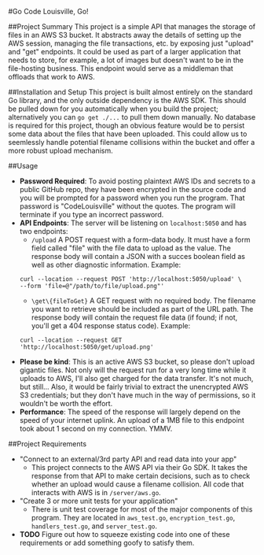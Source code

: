 #Go Code Louisville, Go!

##Project Summary
This project is a simple API that manages the storage of files in an AWS S3 bucket. 
It abstracts away the details of setting up the AWS session, managing the file transactions, etc. by exposing just "upload" and "get" endpoints. 
It could be used as part of a larger application that needs to store, for example, a lot of images but doesn't want to be in the file-hosting business.
This endpoint would serve as a middleman that offloads that work to AWS.

##Installation and Setup
This project is built  almost entirely on the standard Go library, and the only outside dependency is the AWS SDK. 
This should be pulled down for you automatically when you build the project; alternatively you can `go get ./...` to pull them down manually.
No database is required for this project, though an obvious feature would be to persist some data about the files that have been uploaded. 
This could allow us to seemlessly handle potential filename collisions within the bucket and offer a more robust upload mechanism.

##Usage
- **Password Required**: To avoid posting plaintext AWS IDs and secrets to a public GitHub repo, they have been encrypted in the source code and you will be prompted for a password when you run the program. That password is "CodeLouisville" without the quotes. The program will terminate if you type an incorrect password.
- **API Endpoints**: The server will be listening on `localhost:5050` and has two endpoints:
    - `/upload` A POST request with a form-data body. It must have a form field called "file" with the file data to upload as the value.
    The response body will contain a JSON with a succes boolean field as well as other diagnostic information.
    Example:
    ```
  curl --location --request POST 'http://localhost:5050/upload' \ 
  --form 'file=@"/path/to/file/upload.png"'
  ```
    - `\get\{fileToGet}` A GET request with no required body. The filename you want to retrieve should be included as part of the URL path.
    The response body will contain the request file data (if found; if not, you'll get a 404 response status code).
    Example:
    ```
  curl --location --request GET 'http://localhost:5050/get/upload.png'
    ```
- **Please be kind**: This is an active AWS S3 bucket, so please don't upload gigantic files. Not only will the request run for a very long time while it uploads to AWS, I'll also get charged for the data transfer. It's not much, but still...
Also, it would be fairly trivial to extract the unencrypted AWS S3 credentials; but they don't have much in the way of permissions, so it wouldn't be worth the effort.
- **Performance**: The speed of the response will largely depend on the speed of your internet uplink.
An upload of a 1MB file to this endpoint took about 1 second on my connection. YMMV.

##Project Requirements
- "Connect to an external/3rd party API and read data into your app"
    - This project connects to the AWS API via their Go SDK.
    It takes the response from that API to make certain decisions, such as to check whether an upload would cause a filename collision.
    All code that interacts with AWS is in `/server/aws.go`.
- "Create 3 or more unit tests for your application"
    - There is unit test coverage for most of the major components of this program.
    They are located in `aws_test.go`, `encryption_test.go`, `handlers_test.go`, and `server_test.go`.
- **TODO** Figure out how to squeeze existing code into one of these requirements or add something goofy to satisfy them.